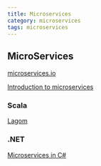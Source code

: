 ```yaml
---
title: Microservices
category: microservices
tags: microservices
---
```


## MicroServices

[ microservices.io ]( http://microservices.io/patterns/index.html )

[ Introduction to microservices ](https://www.nginx.com/blog/introduction-to-microservices/)

### Scala

[Lagom]( https://www.lagomframework.com/ ) 

### .NET

[Microservices in C#]( https://docs.microsoft.com/en-us/dotnet/articles/csharp/tutorials/microservices )

